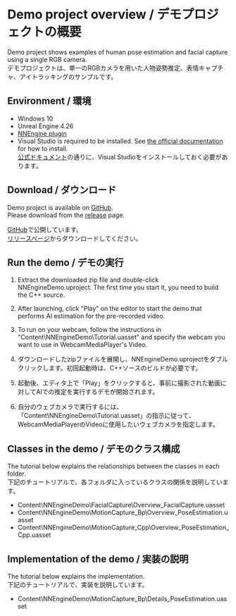 # Demo project overview / デモプロジェクトの概要

Demo project shows examples of human pose estimation and facial capture using a single RGB camera.  
デモプロジェクトは、単一のRGBカメラを用いた人物姿勢推定、表情キャプチャ、アイトラッキングのサンプルです。

## Environment / 環境

- Windows 10
- Unreal Engine 4.26
- [NNEngine plugin](https://www.unrealengine.com/marketplace/product/74892c770dc149b1b5c4e872804e6ade)
- Visual Studio is required to be installed. See [the official documentation](https://docs.unrealengine.com/4.27/en-US/ProductionPipelines/DevelopmentSetup/VisualStudioSetup/) for how to install.  
   [公式ドキュメント](https://docs.unrealengine.com/4.27/en-US/ProductionPipelines/DevelopmentSetup/VisualStudioSetup/)の通りに、Visual Studioをインストールしておく必要があります。

## Download / ダウンロード

Demo project is available on [GitHub](https://github.com/Akiya-Research-Institute/NNEngine-Demo).  
Please download from the [release](https://github.com/Akiya-Research-Institute/NNEngine-Demo/releases) page.

[GitHub](https://github.com/Akiya-Research-Institute/NNEngine-Demo)で公開しています。  
[リリースページ](https://github.com/Akiya-Research-Institute/NNEngine-Demo/releases)からダウンロードしてください。  

## Run the demo / デモの実行

1. Extract the downloaded zip file and double-click NNEngineDemo.uproject. The first time you start it, you need to build the C++ source.
2. After launching, click "Play" on the editor to start the demo that performs AI estimation for the pre-recorded video.
3. To run on your webcam, follow the instructions in "Content\NNEngineDemo\Tutorial.uasset" and specify the webcam you want to use in WebcamMediaPlayer's Video.

1. ダウンロードしたzipファイルを展開し、NNEngineDemo.uprojectをダブルクリックします。初回起動時は、C++ソースのビルドが必要です。
2. 起動後、エディタ上で「Play」をクリックすると、事前に撮影された動画に対してAIでの推定を実行するデモが開始されます。  
3. 自分のウェブカメラで実行するには、「Content\NNEngineDemo\Tutorial.uasset」の指示に従って、WebcamMediaPlayerのVideoに使用したいウェブカメラを指定します。  

## Classes in the demo / デモのクラス構成

The tutorial below explains the relationships between the classes in each folder.  
下記のチュートリアルで、各フォルダに入っているクラスの関係を説明しています。
- Content\NNEngineDemo\FacialCapture\Overview_FacialCapture.uasset
- Content\NNEngineDemo\MotionCapture_Bp\Overview_PoseEstimation.uasset
- Content\NNEngineDemo\MotionCapture_Cpp\Overview_PoseEstimation_Cpp.uasset

## Implementation of the demo / 実装の説明

The tutorial below explains the implementation.  
下記のチュートリアルで、実装を説明しています。
- Content\NNEngineDemo\MotionCapture_Bp\Details_PoseEstimation.uasset